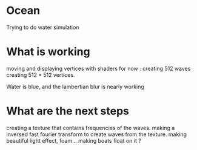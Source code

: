 # Ocean
 Trying to do water simulation
# What is working
moving and displaying vertices with shaders 
for now :
creating 512 waves
creating 512 * 512 vertices.

Water is blue, and the lambertian blur is nearly working

# What are the next steps
creating a texture that contains frequencies of the waves.
making a inversed fast fourier transform to create waves from the texture.
making beautiful light effect, foam...
making boats float on it ?

